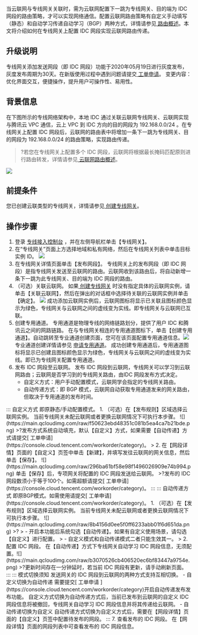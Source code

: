 当云联网与专线网关关联时，需为云联网配置下一跳为专线网关、目的端为 IDC 网段的路由策略，才可以实现网络通信。配置云联网路由策略有自定义手动填写（静态）和自动学习传递自动学习（BGP）两种方式，详情请参见[ 路由概述](https://cloud.tencent.com/document/product/877/38801)。本文将介绍如何在专线网关上配置 IDC 网段实现云联网路由传递。
## 升级说明
专线网关添加发送网段（即 IDC 网段）功能于2020年05月19日进行灰度发布，灰度发布周期为30天。在新版使用过程中遇到问题请提交[ 工单申请](https://console.cloud.tencent.com/workorder/category)。
变更内容：
优化界面交互，便捷操作，提升用户可操作性、易用性。
## 背景信息
在下图所示的专线网络架构中，本地 IDC 通过关联云联网专线网关、云联网实现与腾讯云 VPC 通信，云上 VPC 到 IDC 方向的目的网段为 192.168.0.0/24 。在专线网关上配置 IDC 网段后，云联网的路由表中将增加一条下一跳为专线网关、目的网段为 192.168.0.0/24 的路由策略，实现路由传递。
>?若您在专线网关上配置多个 IDC 网段，云联网将根据最长掩码匹配原则进行路由转发，详情请参见[ 云联网路由概述](https://cloud.tencent.com/document/product/877/38801)。
>
![](https://main.qcloudimg.com/raw/f9d75fe01ea90d8e66c1fc0dde8540d8.png)
## 前提条件
您已创建云联类型的专线网关，详情请参见[ 创建专线网关](https://cloud.tencent.com/document/product/216/19256)。

## 操作步骤
1. 登录 [专线接入控制台](https://console.cloud.tencent.com/dc/dc) ，并在左侧导航栏单击【专线网关】。
2. 在“专线网关”页面上方选择地域和私有网络，然后在专线网关列表中单击目标实例 ID。
	 ![](https://main.qcloudimg.com/raw/b2c74e240ce219c8f8d19413295037df.png)
3. 在专线网关详情页面单击【发布网段】。
专线网关上的发布网段（即 IDC 网段）是指专线网关发送至云联网的路由。云联网收到该路由后，将自动新增一条下一跳为此专线网关、目的端为 IDC 网段的路由。
4. （可选）关联云联网。
    如果[ 创建专线网关](https://cloud.tencent.com/document/product/216/19256) 时没有指定具体的云联网实例，请单击【关联云联网】，然后在弹出的对话框中选择待关联的云联网实例并单击【确定】。
	![](https://main.qcloudimg.com/raw/bb42fe39d2749369dcb201a9cc03d3a4.png)
	成功添加云联网实例后，云联网图标将显示已关联且图标颜色显示为绿色，专线网关与云联网之间的虚线变为实线。即专线网关与云联网已互联。
5. 创建专用通道。
    专用通道是物理专线的网络链路划分，提供了用户 IDC 和腾讯云之间的网路链路。
	在与专线网关相连的专用通道图标下，单击【创建专用通道】。自动跳转至专业通道创建页面，您可在该页面配置专用通道信息。![](https://main.qcloudimg.com/raw/407d83a3b3fde8f7dc07424632f8d276.png)
	专业通道创建详情请参见 [申请专用通道](https://cloud.tencent.com/document/product/216/19250)。
	成功创建专用通道后，专用通道图标将显示已创建且图标颜色显示为绿色，专线网关与云联网之间的虚线变为实线。即已为专线网关配置专用通道。
6. 发布 IDC 网段至云联网。
   发布 IDC 网段到云联网，专线网关可以学习到云联网路由；云联网是否学习到的专线网关路由，由IDC 网段发布方式决定。
    - 自定义方式：用户手动配置模式，云联网学会指定的专线网关路由。
    - 自动传递方式：即 BGP 模式，云联网自动获取专用通道发来的网关路由，但取决于专用通道的发布时间。
 <dx-tabs>
::: 自定义方式
即原静态/手动配置模式。
   1. （可选）在【发布规则】区域选择云联网实例。
      当前专线网关未配云联网或者更换云联网情况下可执行本步骤。
	![](https://main.qcloudimg.com/raw/f50623ebd48351c081b5ea4ca7b21bde.png)
   >?发布方式系统自动填充，默认【自定义】方式，如果需要【自动传递】方式请提交[ 工单申请](https://console.cloud.tencent.com/workorder/category)。
   >
   2. 在【网段详情】页面的【自定义】页签中单击【新建】，并填写发往云联网的网关信息，然后单击【保存】。
	  ![](https://main.qcloudimg.com/raw/296ba61bf58e98f1496026909e74b994.png)
		单击【保存】后，专项网关将配置的 IDC 网段发送给云联网。
   >?发布的 IDC 网段数须小于等于100个。如需超额请提交[ 工单申请](https://console.cloud.tencent.com/workorder/category)。
:::
::: 自动传递方式
即原BGP模式。如需使用请提交[ 工单申请](https://console.cloud.tencent.com/workorder/category)。
   1. （可选）在【发布规则】区域选择云联网实例。
      当前专线网关未配云联网或者更换云联网情况下可执行本步骤。
	![](https://main.qcloudimg.com/raw/8b4156d0ee5f0ff6233abb01f6d651da.png)
   >?
  > - 开启本功能后系统勾选【自动传递】。如果有自定义使用场景，请勾选【自定义】进行配置。
  > - 自定义模式和自动传递模式二者只能生效其一。
	>
   2. 配置 IDC 网段。
     在【自动传递】方式下专线网关自动学习 IDC 网段信息，无须配置。![](https://main.qcloudimg.com/raw/b3070526cb406520ec6bf83447a9754e.png)
		>?更新时间存在一分钟延时，若当前 IDC 网段有更新，请手动刷新页面。
     :::
     ::: 模式切换须知
     发送网关的 IDC 网段到云联网的两种方式支持互相切换。
- 自定义切换为自动传递
   需要提交[ 工单申请 ](https://console.cloud.tencent.com/workorder/category)开启自动传递发布发布功能。
	 自定义方式切换为自动传递方式后，当前已发布到云联网的自定义 IDC 网段信息将被撤回，专线网关自动学习 IDC 网段信息并将其传递给云联网。
- 自动传递切换为自定义
   自动传递方式切换为自定义方式后，需要在【网段详情】页面的【自定义】页签中配置待发布的网段。
   :::
   </dx-tabs>
7. 查看发布的 IDC 网段。
    在【网段详情】页面的网段列表中可查看发布的 IDC 网段信息。
